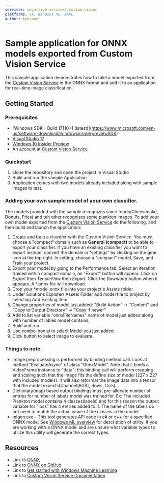 ```yaml
---
services: cognitive-services,custom-vision
platforms: c#, Windows ML, XAML
author: kukramer
---
```


# Sample application for ONNX models exported from Custom Vision Service
This sample application demonstrates how to take a model exported from the [Custom Vision Service](https://www.customvision.ai) in the ONNX format and add it to an application for real-time image classification. 

## Getting Started

### Prerequisites
- [Windows SDK - Build 17110+] (latest)](https://www.microsoft.com/en-us/software-download/windowsinsiderpreviewSDK)
- [Visual Studio 17](https://www.visualstudio.com/vs/preview/)
- [Windows 10 Insider Preview](https://www.microsoft.com/en-us/software-download/windowsinsiderpreviewiso)
- An account at [Custom Vision Service](https://www.customvision.ai) 
### Quickstart

1. clone the repository and open the project in Visual Studio
2. Build and run the sample Application
3. Application comes with two models already included along with sample images to test.
### Adding your own sample model of your own classifier.
The models provided with the sample recognizes some foods(Cheesecake, Donuts, Fries) and teh other recognizes some plankton images. To add  your own model exported from the [Custom Vision Service](https://www.customvision.ai) do the following, and then build and launch the application:
  1. [Create and train](https://docs.microsoft.com/en-us/azure/cognitive-services/custom-vision-service/getting-started-build-a-classifier) a classifer with the Custom Vision Service. You must choose a "compact" domain such as **General (compact)** to be able to export your classifier. If you have an existing classifier you want to export instead, convert the domain in "settings" by clicking on the gear icon at the top right. In setting, choose a "compact" model, Save, and Train your project.  
  2. Export your model by going to the Performance tab. Select an iteration trained with a compact domain, an "Export" button will appear. Click on *Export* then *TensorFlow* then *Export.* Click the *Download* button when it appears. A *.onnx file will download.
  3. Drop your *model.onnx file into your project's Assets folder. 
  4. Under Solutions Explorer/ Assets Folder add model file to project by selecting Add Existing Item.
  5. Change properties of model just added: "Build Action" -> "Content"  and  "Copy to Output Directory" -> "Copy if newer"
  6. Add to list variable "onnxFileNames" name of model just added along with number of lables model contains.
  7. Build and run.
  8. Use combo-box at to select Model you just added.
  9. Click button to select image to evaluate.

### Things to note.
- Image preprocessing is performed by binding method call. Look at method "EvaluateAsync" of class "OnnxModel". Note that it binds a VideoFrame instance to "data"; this binding call will perform cropping and scaling such that the image fits the define size of model (227 x 227 with included models). It will also reformat the image data into a tensor that the model expects(Channel(BGR), Rows, Cols).
- Dictionary(map) based output bindings must pre-allocate number of entries for number of labels model was trained for. Ex: The included Plankton model contains 4 classes(labels) and for this reason the output variable for “loss” has 4 entries added to it.  The name of the labels do not need to match the actual name of the classes in the model.
- mlgen.exe - This tool generates API code in c# or c++ for a specified ONNX mode.  See [Windows ML overview](https://docs.microsoft.com/en-us/windows/uwp/machine-learning/overview) for description of utility. If you are working with a ONNX model and are unsure what variable types to utilize this utility will generate the correct types.

## Resources
- Link to [ONNX](https://onnx.ai/)
- Link to [ONNX on GitHub](https://github.com/onnx/onnx)
- Link to [Get started with Windows Machine Learning](https://docs.microsoft.com/en-us/windows/uwp/machine-learning/get-started)
- Link to [Custom Vision Service Documentation](https://docs.microsoft.com/en-us/azure/cognitive-services/custom-vision-service/home)

